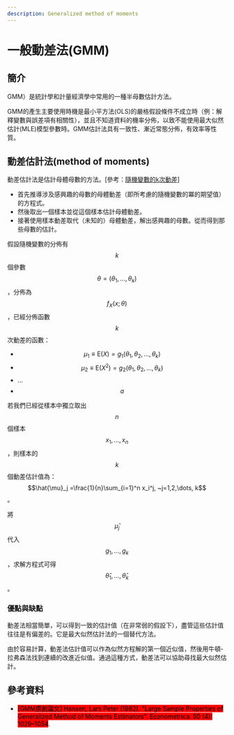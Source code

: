 ```yaml
---
description: Generalized method of moments
---
```


# 一般動差法(GMM)

## 簡介

GMM）是統計學和計量經濟學中常用的一種半母數估計方法。

GMM的產生主要使用時機是最小平方法(OLS)的嚴格假設條件不成立時（例：解釋變數與誤差項有相關性），並且不知道資料的機率分佈，以致不能使用最大似然估計(MLE)模型參數時。GMM估計法具有一致性、漸近常態分佈，有效率等性質。

## 動差估計法(method of moments)

動差估計法是估計母體母數的方法。\[參考：[隨機變數的k次動差](moment-generating-function/#sui-ji-bian-shu-dekci-dong-cha-kth-moment)]

* 首先推導涉及感興趣的母數的母體動差（即所考慮的隨機變數的冪的期望值）的方程式。
* 然後取出一個樣本並從這個樣本估計母體動差。
* 接著使用樣本動差取代（未知的）母體動差，解出感興趣的母數。從而得到那些母數的估計。

假設隨機變數的分佈有$$k$$個參數$$\theta=(\theta_1, \dots, \theta_k)$$，分佈為$$f_X(x;\theta)$$，已經分佈函數$$k$$次動差的函數：

* $$\mu_1 \equiv \mathrm{E}(X)=g_1(\theta_1, \theta_2, \dots, \theta_k)$$
* $$\mu_2 \equiv \mathrm{E}(X^2)=g_2(\theta_1, \theta_2, \dots, \theta_k)$$
* ...
* $$a$$

若我們已經從樣本中獨立取出$$n$$​個樣本$$x_1, \dots, x_n$$，則樣本的$$k$$​個動差估計值為：$$\hat{\mu}_j =\frac{1}{n}\sum_{i=1}^n x_i^j, ~j=1,2,\dots, k$$。

將$$\hat{\mu}_j$$代入$$g_1,\dots, g_k$$，求解方程式可得$$\hat{\theta}_1,\dots, \hat{\theta}_k$$。

### 優點與缺點

動差法相當簡單，可以得到一致的估計值（在非常弱的假設下），盡管這些估計值往往是有偏差的。它是最大似然估計法的一個替代方法。

由於容易計算，動差法估計值可以作為似然方程解的第一個近似值，然後用牛頓-拉弗森法找到連續的改進近似值。通過這種方式，動差法可以協助尋找最大似然估計。

## 參考資料

* <mark style="background-color:red;">\[GMM原創論文] Hansen, Lars Peter (1982). "Large Sample Properties of Generalized Method of Moments Estimators". Econometrica. 50 (4): 1029–1054</mark>.
